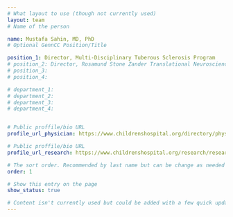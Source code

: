 ```yaml
---
# What layout to use (though not currently used)
layout: team
# Name of the person

name: Mustafa Sahin, MD, PhD
# Optional GennCC Position/Title

position_1: Director, Multi-Disciplinary Tuberous Sclerosis Program
# position_2: Director, Rosamund Stone Zander Translational Neuroscience Center Neurology
# position_3:
# position_4:

# department_1:
# department_2:
# department_3:
# department_4:


# Public proffile/bio URL
profile_url_physician: https://www.childrenshospital.org/directory/physicians/s/mustafa-sahin

# Public proffile/bio URL
profile_url_research: https://www.childrenshospital.org/research/researchers/s/mustafa-sahin

# The sort order. Recommended by last name but can be change as needed
order: 1

# Show this entry on the page
show_status: true

# Content isn't currently used but could be added with a few quick updates if needed to allow for bios
---
```

